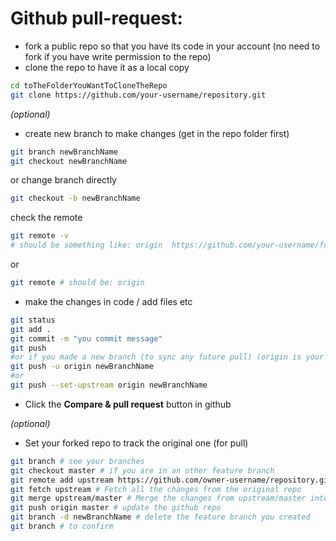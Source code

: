 # Github pull-request:

- fork a public repo so that you have its code in your account (no need to fork if you have write permission to the repo)
- clone the repo to have it as a local copy
```bash
cd toTheFolderYouWantToCloneTheRepo
git clone https://github.com/your-username/repository.git
```
*(optional)*
- create new branch to make changes (get in the repo folder first)
```bash
git branch newBranchName
git checkout newBranchName
```
or change branch directly
```bash
git checkout -b newBranchName
```
check the remote
```bash
git remote -v
# should be something like: origin  https://github.com/your-username/forked-repository.git
```
or
```bash
git remote # should be: origin
```
- make the changes in code / add files etc
```bash
git status
git add .
git commit -m "you commit message"
git push
#or if you made a new branch (to sync any future pull) (origin is your remote):
git push -u origin newBranchName
#or
git push --set-upstream origin newBranchName
```
- Click the **Compare & pull request** button in github

*(optional)*
- Set your forked repo to track the original one (for pull)
```bash
git branch # see your branches
git checkout master # if you are in an other feature branch
git remote add upstream https://github.com/owner-username/repository.git # the one you forked
git fetch upstream # Fetch all the changes from the original repo
git merge upstream/master # Merge the changes from upstream/master into your local master branch. This will bring your fork’s master branch into sync with the upstream repository without losing your local changes
git push origin master # update the github repo
git branch -d newBranchName # delete the feature branch you created
git branch # to confirm
```
